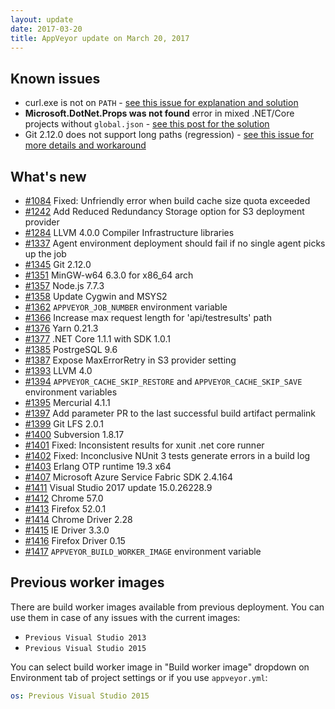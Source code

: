 ```yaml
---
layout: update
date: 2017-03-20
title: AppVeyor update on March 20, 2017
---
```


## Known issues

* curl.exe is not on `PATH` - [see this issue for explanation and solution](https://github.com/appveyor/ci/issues/1426)
* **Microsoft.DotNet.Props was not found** error in mixed .NET/Core projects without `global.json` - [see this post for the solution](https://github.com/appveyor/ci/issues/1377#issuecomment-287644271)
* Git 2.12.0 does not support long paths (regression) - [see this issue for more details and workaround](https://github.com/appveyor/ci/issues/1428)

## What's new

* [#1084](https://github.com/appveyor/ci/issues/1084) Fixed: Unfriendly error when build cache size quota exceeded
* [#1242](https://github.com/appveyor/ci/issues/1242) Add Reduced Redundancy Storage option for S3 deployment provider
* [#1284](https://github.com/appveyor/ci/issues/1284) LLVM 4.0.0 Compiler Infrastructure libraries
* [#1337](https://github.com/appveyor/ci/issues/1337) Agent environment deployment should fail if no single agent picks up the job
* [#1345](https://github.com/appveyor/ci/issues/1345) Git 2.12.0
* [#1351](https://github.com/appveyor/ci/issues/1351) MinGW-w64 6.3.0 for x86_64 arch
* [#1357](https://github.com/appveyor/ci/issues/1357) Node.js 7.7.3
* [#1358](https://github.com/appveyor/ci/issues/1358) Update Cygwin and MSYS2
* [#1362](https://github.com/appveyor/ci/issues/1362) `APPVEYOR_JOB_NUMBER` environment variable
* [#1366](https://github.com/appveyor/ci/issues/1366) Increase max request length for 'api/testresults' path
* [#1376](https://github.com/appveyor/ci/issues/1376) Yarn 0.21.3
* [#1377](https://github.com/appveyor/ci/issues/1377) .NET Core 1.1.1 with SDK 1.0.1
* [#1385](https://github.com/appveyor/ci/issues/1385) PostrgeSQL 9.6
* [#1387](https://github.com/appveyor/ci/issues/1387) Expose MaxErrorRetry in S3 provider setting
* [#1393](https://github.com/appveyor/ci/issues/1393) LLVM 4.0
* [#1394](https://github.com/appveyor/ci/issues/1394) `APPVEYOR_CACHE_SKIP_RESTORE` and `APPVEYOR_CACHE_SKIP_SAVE` environment variables
* [#1395](https://github.com/appveyor/ci/issues/1395) Mercurial 4.1.1
* [#1397](https://github.com/appveyor/ci/issues/1397) Add parameter PR to the last successful build artifact permalink
* [#1399](https://github.com/appveyor/ci/issues/1399) Git LFS 2.0.1
* [#1400](https://github.com/appveyor/ci/issues/1400) Subversion 1.8.17
* [#1401](https://github.com/appveyor/ci/issues/1401) Fixed: Inconsistent results for xunit .net core runner
* [#1402](https://github.com/appveyor/ci/issues/1402) Fixed: Inconclusive NUnit 3 tests generate errors in a build log
* [#1403](https://github.com/appveyor/ci/issues/1403) Erlang OTP runtime 19.3 x64
* [#1407](https://github.com/appveyor/ci/issues/1407) Microsoft Azure Service Fabric SDK 2.4.164
* [#1411](https://github.com/appveyor/ci/issues/1411) Visual Studio 2017 update 15.0.26228.9
* [#1412](https://github.com/appveyor/ci/issues/1412) Chrome 57.0
* [#1413](https://github.com/appveyor/ci/issues/1413) Firefox 52.0.1
* [#1414](https://github.com/appveyor/ci/issues/1414) Chrome Driver 2.28
* [#1415](https://github.com/appveyor/ci/issues/1415) IE Driver 3.3.0
* [#1416](https://github.com/appveyor/ci/issues/1416) Firefox Driver 0.15
* [#1417](https://github.com/appveyor/ci/issues/1417) `APPVEYOR_BUILD_WORKER_IMAGE` environment variable

## Previous worker images

There are build worker images available from previous deployment. You can use them in case of any issues with the current images:

* `Previous Visual Studio 2013`
* `Previous Visual Studio 2015`

You can select build worker image in "Build worker image" dropdown on Environment tab of project settings or if you use `appveyor.yml`:

```yaml
os: Previous Visual Studio 2015
```
